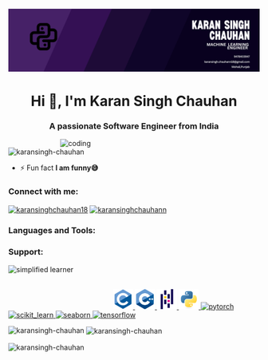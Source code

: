 ![logo](https://github.com/karansingh-chauhan/karansingh-chauhan/blob/main/Purple%20Modern%20Geometric%20Graphic%20Designer%20LinkedIn%20Banner.png)
<h1 align="center">Hi 👋, I'm Karan Singh Chauhan</h1>
<h3 align="center">A passionate Software Engineer from India</h3>
<img align="right" alt="coding" width="400" src="https://user-images.githubusercontent.com/55389276/140866485-8fb1c876-9a8f-4d6a-98dc-08c4981eaf70.gif">
<p align="left"> <img src="https://komarev.com/ghpvc/?username=karansingh-chauhan&label=Profile%20views&color=0e75b6&style=flat" alt="karansingh-chauhan" /> </p>

- ⚡ Fun fact **I am funny😅**

<h3 align="left">Connect with me:</h3>
<p align="left">
<a href="https://linkedin.com/in/karansinghchauhan18" target="blank"><img align="center" src="https://raw.githubusercontent.com/rahuldkjain/github-profile-readme-generator/master/src/images/icons/Social/linked-in-alt.svg" alt="karansinghchauhan18" height="30" width="40" /></a>
<a href="https://kaggle.com/karansinghchauhann" target="blank"><img align="center" src="https://raw.githubusercontent.com/rahuldkjain/github-profile-readme-generator/master/src/images/icons/Social/kaggle.svg" alt="karansinghchauhann" height="30" width="40" /></a>
</p>

<h3 align="left">Languages and Tools:</h3>
<h3 align="left">Support:</h3>
<p><a href="https://www.buymeacoffee.com/simplified"> <img align="left" src="https://cdn.buymeacoffee.com/buttons/v2/default-yellow.png" height="50" width="210" alt="simplified learner" /></a></p><br><br>
<p align="left"> <a href="https://www.cprogramming.com/" target="_blank" rel="noreferrer"> <img src="https://raw.githubusercontent.com/devicons/devicon/master/icons/c/c-original.svg" alt="c" width="40" height="40"/> </a> <a href="https://www.w3schools.com/cpp/" target="_blank" rel="noreferrer"> <img src="https://raw.githubusercontent.com/devicons/devicon/master/icons/cplusplus/cplusplus-original.svg" alt="cplusplus" width="40" height="40"/> </a> <a href="https://pandas.pydata.org/" target="_blank" rel="noreferrer"> <img src="https://raw.githubusercontent.com/devicons/devicon/2ae2a900d2f041da66e950e4d48052658d850630/icons/pandas/pandas-original.svg" alt="pandas" width="40" height="40"/> </a> <a href="https://www.python.org" target="_blank" rel="noreferrer"> <img src="https://raw.githubusercontent.com/devicons/devicon/master/icons/python/python-original.svg" alt="python" width="40" height="40"/> </a> <a href="https://pytorch.org/" target="_blank" rel="noreferrer"> <img src="https://www.vectorlogo.zone/logos/pytorch/pytorch-icon.svg" alt="pytorch" width="40" height="40"/> </a> <a href="https://scikit-learn.org/" target="_blank" rel="noreferrer"> <img src="https://upload.wikimedia.org/wikipedia/commons/0/05/Scikit_learn_logo_small.svg" alt="scikit_learn" width="40" height="40"/> </a> <a href="https://seaborn.pydata.org/" target="_blank" rel="noreferrer"> <img src="https://seaborn.pydata.org/_images/logo-mark-lightbg.svg" alt="seaborn" width="40" height="40"/> </a> <a href="https://www.tensorflow.org" target="_blank" rel="noreferrer"> <img src="https://www.vectorlogo.zone/logos/tensorflow/tensorflow-icon.svg" alt="tensorflow" width="40" height="40"/> </a> </p>

<p><img align="left" src="https://github-readme-stats.vercel.app/api/top-langs?username=karansingh-chauhan&show_icons=true&locale=en&layout=compact" alt="karansingh-chauhan" /></p>

<p>&nbsp;<img align="center" src="https://github-readme-stats.vercel.app/api?username=karansingh-chauhan&show_icons=true&locale=en" alt="karansingh-chauhan" /></p>

<p><img align="center" src="https://github-readme-streak-stats.herokuapp.com/?user=karansingh-chauhan&" alt="karansingh-chauhan" /></p>
